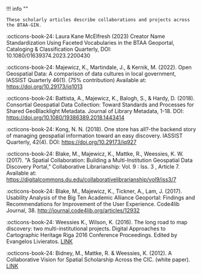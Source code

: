 !!! info ""

	These scholarly articles describe collaborations and projects across the BTAA-GIN.

:octicons-book-24: Laura Kane McElfresh (2023) Creator Name Standardization Using Faceted Vocabularies in the BTAA Geoportal, Cataloging & Classification Quarterly, DOI: 10.1080/01639374.2023.2200430

:octicons-book-24: Majewicz, K., Martindale, J., & Kernik, M. (2022). Open Geospatial Data: A comparison of data cultures in local government, IASSIST Quarterly 46(1). (75% contribution) Available at: https://doi.org/10.29173/iq1013

:octicons-book-24: Battista, A., Majewicz, K., Balogh, S., & Hardy, D. (2018). Consortial Geospatial Data Collection: Toward Standards and Processes for Shared GeoBlacklight Metadata. Journal of Library Metadata, 1-18. DOI: https://doi.org/10.1080/19386389.2018.1443414

:octicons-book-24: Kong, N. N. (2018). One store has all?-the backend story of managing geospatial information toward an easy discovery. IASSIST Quarterly, 42(4). DOI: https://doi.org/10.29173/iq927

:octicons-book-24: Blake, M., Majewicz, K., Mattke, R.,  Weessies, K. W. (2017). "A Spatial Collaboration: Building a Multi-Institution Geospatial Data Discovery Portal," Collaborative Librarianship: Vol. 9 : Iss. 3 , Article 7. Available at: https://digitalcommons.du.edu/collaborativelibrarianship/vol9/iss3/7

:octicons-book-24: Blake, M., Majewicz, K., Tickner, A., Lam, J. (2017). Usability Analysis of the Big Ten Academic Alliance Geoportal: Findings and Recommendations for Improvement of the User Experience. Code4lib Journal, 38. http://journal.code4lib.org/articles/12932

:octicons-book-24: Weessies K., Wilson, K. (2016). The long road to map discovery: two multi-institutional projects. Digital Approaches to Cartographic Heritage Riga 2016 Conference Proceedings. Edited by Evangelos Livieratos. [LINK](https://drive.google.com/file/d/0Bzey4db5I-ovMkNHNUxrM0xfS0E/view)

:octicons-book-24: Bidney, M., Mattke, R. & Weessies, K. (2012). A Collaborative Vision for Spatial Scholarship Across the CIC. (white paper). [LINK](https://drive.google.com/file/d/0Bw-n3BDfLcu8eXBOWi1yWGJ4ajQ/view)